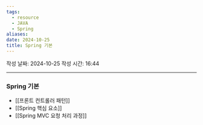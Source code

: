 ```yaml
---
tags:
  - resource
  - JAVA
  - Spring
aliases: 
date: 2024-10-25
title: Spring 기본
---
```


작성 날짜: 2024-10-25
작성 시간: 16:44

---

### Spring 기본

- [[프론트 컨트롤러 패턴]]
- [[Spring 핵심 요소]]
- [[Spring MVC 요청 처리 과정]]